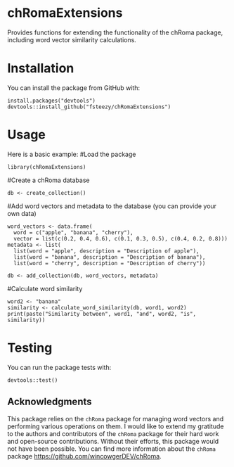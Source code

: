 # chRomaExtensions
Provides functions for extending the functionality of the chRoma package, including word vector similarity calculations. 

# Installation
You can install the package from GitHub with:

```
install.packages("devtools")
devtools::install_github("fsteezy/chRomaExtensions")
```
# Usage
Here is a basic example:
#Load the package

```
library(chRomaExtensions)
```
#Create a chRoma database
```
db <- create_collection()
```

#Add word vectors and metadata to the database (you can provide your own data)
```
word_vectors <- data.frame(
  word = c("apple", "banana", "cherry"),
  vector = list(c(0.2, 0.4, 0.6), c(0.1, 0.3, 0.5), c(0.4, 0.2, 0.8)))
metadata <- list(
  list(word = "apple", description = "Description of apple"),
  list(word = "banana", description = "Description of banana"),
  list(word = "cherry", description = "Description of cherry"))

db <- add_collection(db, word_vectors, metadata)
```

#Calculate word similarity
```word1 <- "apple"
word2 <- "banana"
similarity <- calculate_word_similarity(db, word1, word2)
print(paste("Similarity between", word1, "and", word2, "is", similarity))
```
# Testing
You can run the package tests with:
```
devtools::test()
```
## Acknowledgments
This package relies on the `chRoma` package for managing word vectors and performing various operations on them. I would like to extend my gratitude to the authors and contributors of the `chRoma` package for their hard work and open-source contributions. Without their efforts, this package would not have been possible. You can find more information about the `chRoma` package https://github.com/wincowgerDEV/chRoma.
